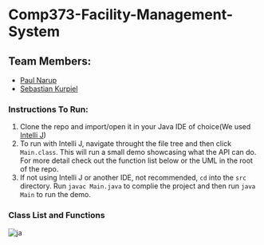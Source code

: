 # Comp373-Facility-Management-System
## Team Members:
- [Paul Narup](https://github.com/paulNarup "Paul Narup")
- [Sebastian Kurpiel](http://github.com/SebastianKurp "Sebastian Kurpiel")

### Instructions To Run:
1. Clone the repo and import/open it in your Java IDE of choice(We used[ Intelli J](https://www.jetbrains.com/idea/ " Intelli J"))
2. To run with Intelli J, navigate throught the file tree and then click `Main.class`. This will run a small demo showcasing what the API can do. For more detail check out the function list below or the UML in the root of the repo.
3. If not using Intelli J or another IDE, not recommended, `cd` into the `src` directory. Run `javac Main.java` to complie the project and then run `java Main` to run the demo.

### Class List and Functions


![ja](https://media.giphy.com/media/3oKIPnAiaMCws8nOsE/giphy.gif)
